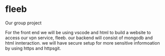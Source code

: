 # fleeb
Our group project


For the front end we will be using vscode and html to build a website to access our vpn service, fleeb.
our backend will consist of mongodb and html innteraction.
we will have secure setup for more sensitive informoation by using https and httpsgit.
